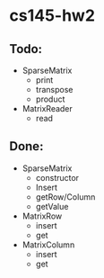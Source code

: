 # cs145-hw2

## Todo:
- SparseMatrix
  * print
  * transpose
  * product
- MatrixReader
  * read

## Done:
- SparseMatrix
  * constructor
  * Insert
  * getRow/Column
  * getValue
- MatrixRow
  * insert
  * get
- MatrixColumn
  * insert
  * get
